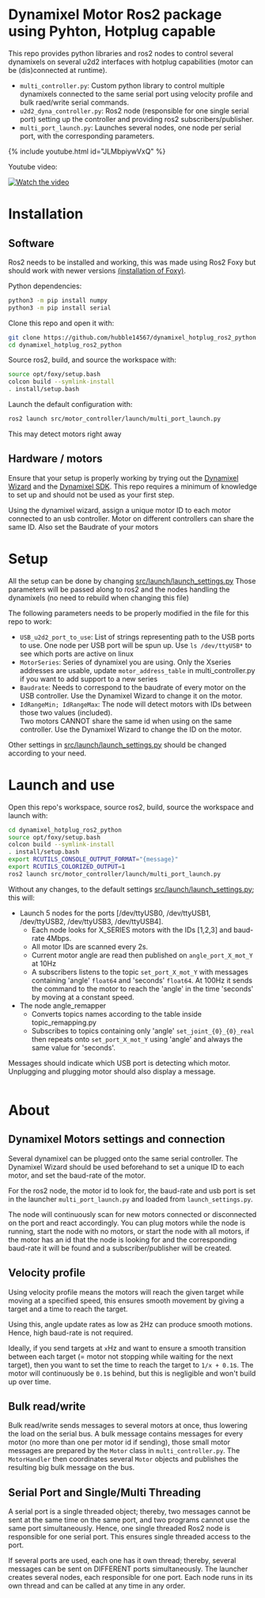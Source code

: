# Dynamixel Motor Ros2 package using Pyhton, Hotplug capable

This repo provides python libraries and ros2 nodes to control several dynamixels on several u2d2 interfaces 
with hotplug capabilities (motor can be (dis)connected at runtime).

- `multi_controller.py`: Custom python library to control multiple dynamixels connected to the same serial port 
using velocity profile and bulk raed/write serial commands.
- `u2d2_dyna_controller.py`: Ros2 node (responsible for one single serial port) 
setting up the controller and providing ros2 subscribers/publisher.
- `multi_port_launch.py`: Launches several nodes, one node per serial port, with the corresponding parameters.

{% include youtube.html id="JLMbpiywVxQ" %}

Youtube video:

[![Watch the video](https://img.youtube.com/vi/wYH8rg-nyjc/hqdefault.jpg)](https://www.youtube.com/watch?v=wYH8rg-nyjc)

# Installation

## Software

Ros2 needs to be installed and working, this was made using Ros2 Foxy but should work with newer versions [(installation of Foxy)](https://docs.ros.org/en/foxy/Installation.html).

Python dependencies:
```bash
python3 -m pip install numpy
python3 -m pip install serial
```

Clone this repo and open it with:
```bash
git clone https://github.com/hubble14567/dynamixel_hotplug_ros2_python
cd dynamixel_hotplug_ros2_python
```

Source ros2, build, and source the workspace with:
```bash
source opt/foxy/setup.bash
colcon build --symlink-install
. install/setup.bash
```

Launch the default configuration with:
```bash
ros2 launch src/motor_controller/launch/multi_port_launch.py
```

This may detect motors right away

## Hardware / motors

Ensure that your setup is properly working by trying out the
[Dynamixel Wizard](https://emanual.robotis.com/docs/en/software/dynamixel/dynamixel_wizard2/)
and the [Dynamixel SDK](https://emanual.robotis.com/docs/en/software/dynamixel/dynamixel_sdk/overview/).
This repo requires a minimum of knowledge to set up and should not be used as your first step.

Using the dynamixel wizard, assign a unique motor ID to each motor connected to an usb controller. 
Motor on different controllers can share the same ID. Also set the Baudrate of your motors

# Setup

All the setup can be done by changing [src/launch/launch_settings.py](https://github.com/hubble14567/dynamixel_with_ros2/blob/60a4ab21f1bc3ffd34d84ef4dbea916901f28f65/src/motor_controller/launch/launch_settings.py)
Those parameters will be passed along to ros2 and the nodes handling the dynamixels (no need to rebuild when changing this file)

The following parameters needs to be properly modified in the file for this repo to work:
- `USB_u2d2_port_to_use`: List of strings representing path to the USB ports to use. 
One node per USB port will be spun up.
Use `ls /dev/ttyUSB*` to see which ports are active on linux
- `MotorSeries`: Series of dynamixel you are using. 
Only the Xseries addresses are usable, update `motor_address_table` in multi_controller.py 
if you want to add support to a new series
- `Baudrate`: Needs to correspond to the baudrate of every motor on the USB controller. 
Use the Dynamixel Wizard to change it on the motor.
- `IdRangeMin; IdRangeMax`: The node will detect motors with IDs between those two values (included).  
Two motors CANNOT share the same id when using on the same controller.
Use the Dynamixel Wizard to change the ID on the motor.

Other settings in [src/launch/launch_settings.py](https://github.com/hubble14567/dynamixel_with_ros2/blob/60a4ab21f1bc3ffd34d84ef4dbea916901f28f65/src/motor_controller/launch/launch_settings.py)
should be changed according to your need.

# Launch and use

Open this repo's workspace, source ros2, build, source the workspace and launch with:
```bash
cd dynamixel_hotplug_ros2_python
source opt/foxy/setup.bash
colcon build --symlink-install
. install/setup.bash
export RCUTILS_CONSOLE_OUTPUT_FORMAT="{message}"
export RCUTILS_COLORIZED_OUTPUT=1
ros2 launch src/motor_controller/launch/multi_port_launch.py
```

Without any changes, to the default settings [src/launch/launch_settings.py](https://github.com/hubble14567/dynamixel_with_ros2/blob/60a4ab21f1bc3ffd34d84ef4dbea916901f28f65/src/motor_controller/launch/launch_settings.py); 
this will: 
- Launch 5 nodes for the ports [/dev/ttyUSB0, /dev/ttyUSB1, /dev/ttyUSB2, /dev/ttyUSB3, /dev/ttyUSB4]. 
  - Each node looks for X_SERIES motors with the IDs [1,2,3] and baud-rate 4Mbps.
  - All motor IDs are scanned every 2s.
  - Current motor angle are read then published on `angle_port_X_mot_Y` at 10Hz
  - A subscribers listens to the topic `set_port_X_mot_Y` with messages containing 'angle' `float64` and 'seconds' `float64`.
  At 100Hz it sends the command to the motor to reach the 'angle' in the time 'seconds' by moving at a constant speed.
- The node angle_remapper 
  - Converts topics names according to the table inside topic_remapping.py
  - Subscribes to topics containing only 'angle' `set_joint_{0}_{0}_real` then repeats onto `set_port_X_mot_Y` 
using 'angle' and always the same value for 'seconds'.

Messages should indicate which USB port is detecting which motor. 
Unplugging and plugging motor should also display a message.

```bash

```

# About
## Dynamixel Motors settings and connection

Several dynamixel can be plugged onto the same serial controller. 
The Dynamixel Wizard should be used beforehand to set a unique ID to each motor, and set the baud-rate of the motor.

For the ros2 node, the motor id to look for, the baud-rate and usb port is set in the launcher `multi_port_launch.py`
and loaded from `launch_settings.py`.

The node will continuously scan for new motors connected or disconnected on the port and react accordingly.
You can plug motors while the node is running, start the node with no motors, or start the node with all motors, 
if the motor has an id that the node is looking for and the corresponding baud-rate
it will be found and a subscriber/publisher will be created.

## Velocity profile

Using velocity profile means the motors will reach the given target while moving at a specified speed, 
this ensures smooth movement by giving a target and a time to reach the target. 

Using this, angle update rates as low as 2Hz can produce smooth motions. Hence, high baud-rate is not required.

Ideally, if you send targets at `x`Hz and want to ensure a smooth transition between each target
(= motor not stopping while waiting for the next target),
then you want to set the time to reach the target to `1/x + 0.1`s. 
The motor will continuously be `0.1`s behind, but this is negligible and won't build up over time.

## Bulk read/write

Bulk read/write sends messages to several motors at once, thus lowering the load on the serial bus.
A bulk message contains messages for every motor (no more than one per motor id if sending), 
those small motor messages are prepared by the `Motor` class in `multi_controller.py`. 
The `MotorHandler` then coordinates several `Motor` objects and publishes the resulting big bulk message on the bus.

## Serial Port and Single/Multi Threading

A serial port is a single threaded object; thereby, two messages cannot be sent at the same time on the same port, 
and two programs cannot use the same port simultaneously.
Hence, one single threaded Ros2 node is responsible for one serial port. This ensures single threaded access to the port.

If several ports are used, each one has it own thread; thereby, several messages can be sent on DIFFERENT ports simultaneously.
The launcher creates several nodes, each responsible for one port. 
Each node runs in its own thread and can be called at any time in any order.



[//]: # (connecting usbv through WSL https://devblogs.microsoft.com/commandline/connecting-usb-devices-to-wsl/)

[//]: # ()
[//]: # (```bash)

[//]: # (usbipd wsl attach --busid 3-2)

[//]: # (```)
